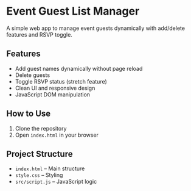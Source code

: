 # Event Guest List Manager

A simple web app to manage event guests dynamically with add/delete features and RSVP toggle.

## Features

- Add guest names dynamically without page reload
- Delete guests
- Toggle RSVP status (stretch feature)
- Clean UI and responsive design
- JavaScript DOM manipulation

## How to Use

1. Clone the repository
2. Open `index.html` in your browser

## Project Structure

- `index.html` – Main structure
- `style.css` – Styling
- `src/script.js` – JavaScript logic
